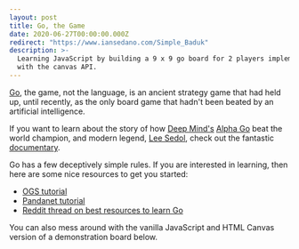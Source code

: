 ```yaml
---
layout: post
title: Go, the Game
date: 2020-06-27T00:00:00.000Z
redirect: "https://www.iansedano.com/Simple_Baduk"
description: >-
  Learning JavaScript by building a 9 x 9 go board for 2 players implemented
  with the canvas API.
---
```


<script>
	import Baduk from "$components/Baduk.svelte"
</script>

[Go](<https://en.wikipedia.org/wiki/Go_(game)>), the game, not the language, is an ancient strategy game that had held up, until recently, as the only board game that hadn't been beated by an artificial intelligence.

If you want to learn about the story of how [Deep Mind's](https://www.deepmind.com/) [Alpha Go](https://www.deepmind.com/research/highlighted-research/alphago) beat the world champion, and modern legend, [Lee Sedol](https://en.wikipedia.org/wiki/Lee_Sedol), check out the fantastic [documentary](https://www.youtube.com/watch?v=WXuK6gekU1Y).

Go has a few deceptively simple rules. If you are interested in learning, then here are some nice resources to get you started:

- [OGS tutorial](https://online-go.com/learn-to-play-go)
- [Pandanet tutorial](https://www.pandanet.co.jp/English/learning_go/learning_go_1.html)
- [Reddit thread on best resources to learn Go](https://www.reddit.com/r/baduk/comments/cdyndv/what_are_the_best_resources_to_learn_and_play_go/)

You can also mess around with the vanilla JavaScript and HTML Canvas version of a demonstration board below.

<Baduk/>
